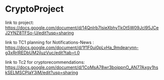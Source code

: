 # CryptoProject


link to project: https://docs.google.com/document/d/14Qnlrb7IsieXbhyTkOt5W09Jcl95JCeJ2YNZ8TFSo-U/edit?usp=sharing

link to TC1 planning for Notifications-News : https://docs.google.com/document/d/1f1F0ui0pLvHa_9mdearynn-g3xRrlREDbUM2jluzVuc/edit?tab=t.0


link to Tc2 for cryptorecommendations: https://docs.google.com/document/d/1CoMsA78wr3boippnO_AN77Axgy1hskSELMSCPIaY3iM/edit?usp=sharing
